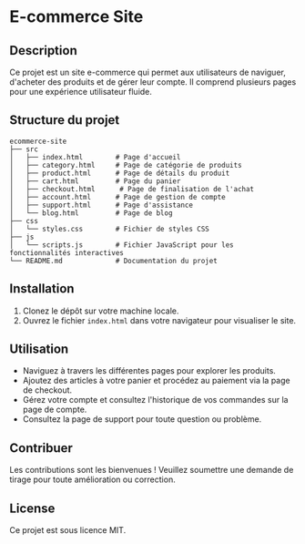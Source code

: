 # E-commerce Site

## Description
Ce projet est un site e-commerce qui permet aux utilisateurs de naviguer, d'acheter des produits et de gérer leur compte. Il comprend plusieurs pages pour une expérience utilisateur fluide.

## Structure du projet
```
ecommerce-site
├── src
│   ├── index.html        # Page d'accueil
│   ├── category.html     # Page de catégorie de produits
│   ├── product.html      # Page de détails du produit
│   ├── cart.html         # Page du panier
│   ├── checkout.html      # Page de finalisation de l'achat
│   ├── account.html      # Page de gestion de compte
│   ├── support.html      # Page d'assistance
│   └── blog.html         # Page de blog
├── css
│   └── styles.css        # Fichier de styles CSS
├── js
│   └── scripts.js        # Fichier JavaScript pour les fonctionnalités interactives
└── README.md             # Documentation du projet
```

## Installation
1. Clonez le dépôt sur votre machine locale.
2. Ouvrez le fichier `index.html` dans votre navigateur pour visualiser le site.

## Utilisation
- Naviguez à travers les différentes pages pour explorer les produits.
- Ajoutez des articles à votre panier et procédez au paiement via la page de checkout.
- Gérez votre compte et consultez l'historique de vos commandes sur la page de compte.
- Consultez la page de support pour toute question ou problème.

## Contribuer
Les contributions sont les bienvenues ! Veuillez soumettre une demande de tirage pour toute amélioration ou correction.

## License
Ce projet est sous licence MIT.